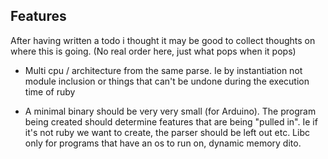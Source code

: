 Features
--------

After having written a todo i thought it may be good to collect thoughts on where this is going.
(No real order here, just what pops when it pops)

- Multi cpu / architecture from the same parse. Ie by instantiation not module inclusion or things that can't 
    be undone during the execution time of ruby
    
- A minimal binary should be very very small (for Arduino). The program being created should determine features that are being "pulled in". Ie if it's not ruby we want to create, the parser should be left out etc. Libc only for programs that have an os to run on, dynamic memory dito.
